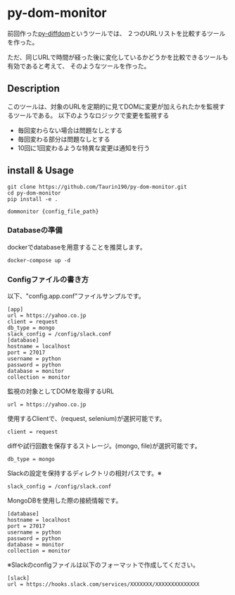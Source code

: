 # py-dom-monitor
前回作った[py-diffdom](https://github.com/Taurin190/py-diffdom)というツールでは、
２つのURLリストを比較するツールを作った。

ただ、同じURLで時間が経った後に変化しているかどうかを比較できるツールも有効であると考えて、
そのようなツールを作った。

## Description
このツールは、対象のURLを定期的に見てDOMに変更が加えられたかを監視するツールである。
以下のようなロジックで変更を監視する
- 毎回変わらない場合は問題なしとする
- 毎回変わる部分は問題なしとする
- 10回に1回変わるような特異な変更は通知を行う

## install & Usage

    git clone https://github.com/Taurin190/py-dom-monitor.git
    cd py-dom-monitor
    pip install -e .
    
    dommonitor {config_file_path}

### Databaseの準備
dockerでdatabaseを用意することを推奨します。

    docker-compose up -d
    

### Configファイルの書き方
以下、"config.app.conf"ファイルサンプルです。

    [app]
    url = https://yahoo.co.jp
    client = request
    db_type = mongo
    slack_config = /config/slack.conf
    [database]
    hostname = localhost
    port = 27017
    username = python
    password = python
    database = monitor
    collection = monitor

監視の対象としてDOMを取得するURL

    url = https://yahoo.co.jp

使用するClientで、(request, selenium)が選択可能です。

    client = request

diffや試行回数を保存するストレージ。(mongo, file)が選択可能です。

    db_type = mongo

Slackの設定を保持するディレクトリの相対パスです。※

    slack_config = /config/slack.conf

MongoDBを使用した際の接続情報です。

    [database]
    hostname = localhost
    port = 27017
    username = python
    password = python
    database = monitor
    collection = monitor


※Slackのconfigファイルは以下のフォーマットで作成してください。

    [slack]
    url = https://hooks.slack.com/services/XXXXXXX/XXXXXXXXXXXXXX
